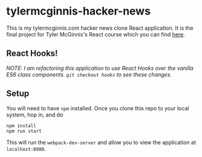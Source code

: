 # tylermcginnis-hacker-news
This is my tylermcginnis.com hacker news clone React application. It is the final project for Tyler McGinnis's React course which you can find [here](https://tylermcginnis.com/courses/).

## React Hooks!

_NOTE: I am refactoring this application to use React Hooks over the vanilla ES6 class components. `git checkout hooks` to see these changes._

## Setup

You will need to have `npm` installed. Once you clone this repo to your local system, hop in, and do
```
npm install
npm run start
```
This will run the `webpack-dev-server` and allow you to view the application at `localhost:8080`.
